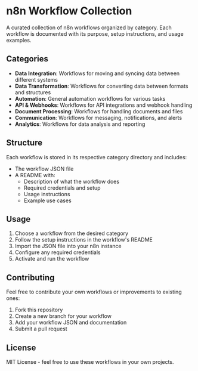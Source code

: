 # n8n Workflow Collection

A curated collection of n8n workflows organized by category. Each workflow is documented with its purpose, setup instructions, and usage examples.

## Categories

- **Data Integration**: Workflows for moving and syncing data between different systems
- **Data Transformation**: Workflows for converting data between formats and structures
- **Automation**: General automation workflows for various tasks
- **API & Webhooks**: Workflows for API integrations and webhook handling
- **Document Processing**: Workflows for handling documents and files
- **Communication**: Workflows for messaging, notifications, and alerts
- **Analytics**: Workflows for data analysis and reporting

## Structure

Each workflow is stored in its respective category directory and includes:
- The workflow JSON file
- A README with:
  - Description of what the workflow does
  - Required credentials and setup
  - Usage instructions
  - Example use cases

## Usage

1. Choose a workflow from the desired category
2. Follow the setup instructions in the workflow's README
3. Import the JSON file into your n8n instance
4. Configure any required credentials
5. Activate and run the workflow

## Contributing

Feel free to contribute your own workflows or improvements to existing ones:
1. Fork this repository
2. Create a new branch for your workflow
3. Add your workflow JSON and documentation
4. Submit a pull request

## License

MIT License - feel free to use these workflows in your own projects.
